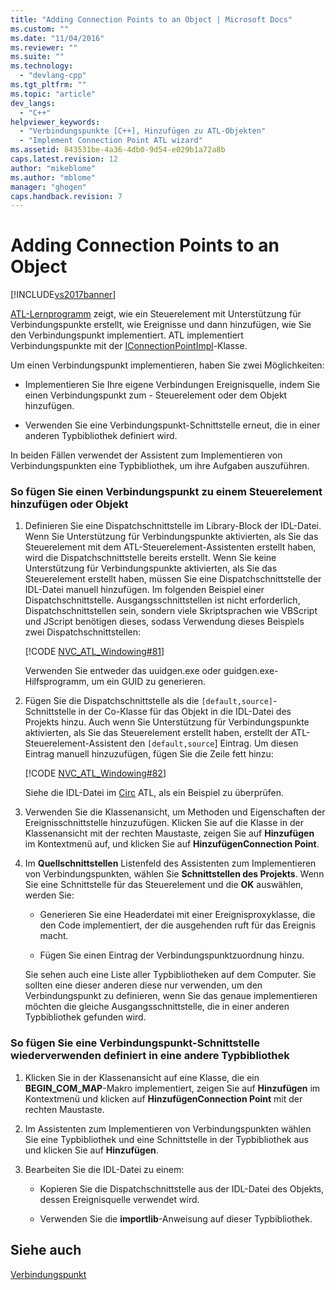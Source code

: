 ```yaml
---
title: "Adding Connection Points to an Object | Microsoft Docs"
ms.custom: ""
ms.date: "11/04/2016"
ms.reviewer: ""
ms.suite: ""
ms.technology: 
  - "devlang-cpp"
ms.tgt_pltfrm: ""
ms.topic: "article"
dev_langs: 
  - "C++"
helpviewer_keywords: 
  - "Verbindungspunkte [C++], Hinzufügen zu ATL-Objekten"
  - "Implement Connection Point ATL wizard"
ms.assetid: 843531be-4a36-4db0-9d54-e029b1a72a8b
caps.latest.revision: 12
author: "mikeblome"
ms.author: "mblome"
manager: "ghogen"
caps.handback.revision: 7
---
```

# Adding Connection Points to an Object
[!INCLUDE[vs2017banner](../assembler/inline/includes/vs2017banner.md)]

[ATL\-Lernprogramm](../atl/active-template-library-atl-tutorial.md) zeigt, wie ein Steuerelement mit Unterstützung für Verbindungspunkte erstellt, wie Ereignisse und dann hinzufügen, wie Sie den Verbindungspunkt implementiert.  ATL implementiert Verbindungspunkte mit der [IConnectionPointImpl](../atl/reference/iconnectionpointimpl-class.md)\-Klasse.  
  
 Um einen Verbindungspunkt implementieren, haben Sie zwei Möglichkeiten:  
  
-   Implementieren Sie Ihre eigene Verbindungen Ereignisquelle, indem Sie einen Verbindungspunkt zum \- Steuerelement oder dem Objekt hinzufügen.  
  
-   Verwenden Sie eine Verbindungspunkt\-Schnittstelle erneut, die in einer anderen Typbibliothek definiert wird.  
  
 In beiden Fällen verwendet der Assistent zum Implementieren von Verbindungspunkten eine Typbibliothek, um ihre Aufgaben auszuführen.  
  
### So fügen Sie einen Verbindungspunkt zu einem Steuerelement hinzufügen oder Objekt  
  
1.  Definieren Sie eine Dispatchschnittstelle im Library\-Block der IDL\-Datei.  Wenn Sie Unterstützung für Verbindungspunkte aktivierten, als Sie das Steuerelement mit dem ATL\-Steuerelement\-Assistenten erstellt haben, wird die Dispatchschnittstelle bereits erstellt.  Wenn Sie keine Unterstützung für Verbindungspunkte aktivierten, als Sie das Steuerelement erstellt haben, müssen Sie eine Dispatchschnittstelle der IDL\-Datei manuell hinzufügen.  Im folgenden Beispiel einer Dispatchschnittstelle.  Ausgangsschnittstellen ist nicht erforderlich, Dispatchschnittstellen sein, sondern viele Skriptsprachen wie VBScript und JScript benötigen dieses, sodass Verwendung dieses Beispiels zwei Dispatchschnittstellen:  
  
     [!CODE [NVC_ATL_Windowing#81](../CodeSnippet/VS_Snippets_Cpp/NVC_ATL_Windowing#81)]  
  
     Verwenden Sie entweder das uuidgen.exe oder guidgen.exe\-Hilfsprogramm, um ein GUID zu generieren.  
  
2.  Fügen Sie die Dispatchschnittstelle als die `[default,source]`\-Schnittstelle in der Co\-Klasse für das Objekt in die IDL\-Datei des Projekts hinzu.  Auch wenn Sie Unterstützung für Verbindungspunkte aktivierten, als Sie das Steuerelement erstellt haben, erstellt der ATL\-Steuerelement\-Assistent den `[default,source`\] Eintrag.  Um diesen Eintrag manuell hinzuzufügen, fügen Sie die Zeile fett hinzu:  
  
     [!CODE [NVC_ATL_Windowing#82](../CodeSnippet/VS_Snippets_Cpp/NVC_ATL_Windowing#82)]  
  
     Siehe die IDL\-Datei im [Circ](../top/visual-cpp-samples.md) ATL, als ein Beispiel zu überprüfen.  
  
3.  Verwenden Sie die Klassenansicht, um Methoden und Eigenschaften der Ereignisschnittstelle hinzuzufügen.  Klicken Sie auf die Klasse in der Klassenansicht mit der rechten Maustaste, zeigen Sie auf **Hinzufügen** im Kontextmenü auf, und klicken Sie auf **HinzufügenConnection Point**.  
  
4.  Im **Quellschnittstellen** Listenfeld des Assistenten zum Implementieren von Verbindungspunkten, wählen Sie **Schnittstellen des Projekts**.  Wenn Sie eine Schnittstelle für das Steuerelement und die **OK** auswählen, werden Sie:  
  
    -   Generieren Sie eine Headerdatei mit einer Ereignisproxyklasse, die den Code implementiert, der die ausgehenden ruft für das Ereignis macht.  
  
    -   Fügen Sie einen Eintrag der Verbindungspunktzuordnung hinzu.  
  
     Sie sehen auch eine Liste aller Typbibliotheken auf dem Computer.  Sie sollten eine dieser anderen diese nur verwenden, um den Verbindungspunkt zu definieren, wenn Sie das genaue implementieren möchten die gleiche Ausgangsschnittstelle, die in einer anderen Typbibliothek gefunden wird.  
  
### So fügen Sie eine Verbindungspunkt\-Schnittstelle wiederverwenden definiert in eine andere Typbibliothek  
  
1.  Klicken Sie in der Klassenansicht auf eine Klasse, die ein **BEGIN\_COM\_MAP**\-Makro implementiert, zeigen Sie auf **Hinzufügen** im Kontextmenü und klicken auf **HinzufügenConnection Point** mit der rechten Maustaste.  
  
2.  Im Assistenten zum Implementieren von Verbindungspunkten wählen Sie eine Typbibliothek und eine Schnittstelle in der Typbibliothek aus und klicken Sie auf **Hinzufügen**.  
  
3.  Bearbeiten Sie die IDL\-Datei zu einem:  
  
    -   Kopieren Sie die Dispatchschnittstelle aus der IDL\-Datei des Objekts, dessen Ereignisquelle verwendet wird.  
  
    -   Verwenden Sie die **importlib**\-Anweisung auf dieser Typbibliothek.  
  
## Siehe auch  
 [Verbindungspunkt](../atl/atl-connection-points.md)